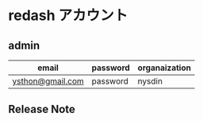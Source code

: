 # redash アカウント

## admin

| email            | password | organaization |
| ---------------- | -------- | ------------- |
| ysthon@gmail.com | password | nysdin        |

## Release Note
